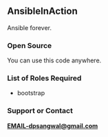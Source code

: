 ## AnsibleInAction
Ansible forever.

### Open Source
You can use this code anywhere.

### List of Roles Required
* bootstrap


### Support or Contact
**EMAIL-dpsangwal@gmail.com**
